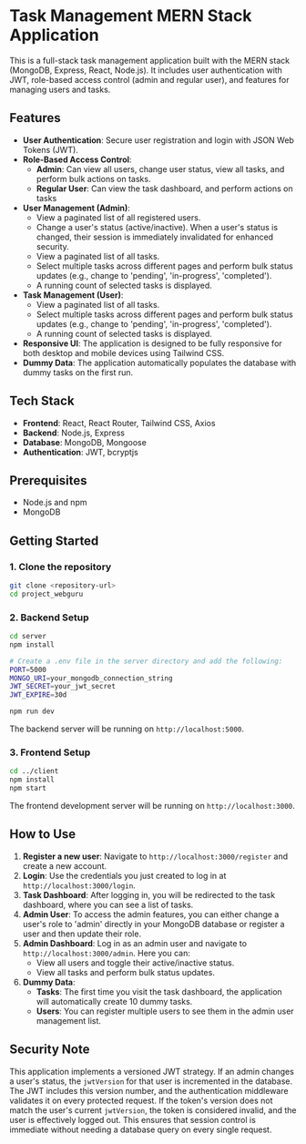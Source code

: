 # Task Management MERN Stack Application

This is a full-stack task management application built with the MERN stack (MongoDB, Express, React, Node.js). It includes user authentication with JWT, role-based access control (admin and regular user), and features for managing users and tasks.

## Features

- **User Authentication**: Secure user registration and login with JSON Web Tokens (JWT).
- **Role-Based Access Control**:
  - **Admin**: Can view all users, change user status, view all tasks, and perform bulk actions on tasks.
  - **Regular User**: Can view the task dashboard, and perform actions on tasks
- **User Management (Admin)**:
  - View a paginated list of all registered users.
  - Change a user's status (active/inactive). When a user's status is changed, their session is immediately invalidated for enhanced security.
  - View a paginated list of all tasks.
  - Select multiple tasks across different pages and perform bulk status updates (e.g., change to 'pending', 'in-progress', 'completed').
  - A running count of selected tasks is displayed.
- **Task Management (User)**:
  - View a paginated list of all tasks.
  - Select multiple tasks across different pages and perform bulk status updates (e.g., change to 'pending', 'in-progress', 'completed').
  - A running count of selected tasks is displayed.
- **Responsive UI**: The application is designed to be fully responsive for both desktop and mobile devices using Tailwind CSS.
- **Dummy Data**: The application automatically populates the database with dummy tasks on the first run.

## Tech Stack

- **Frontend**: React, React Router, Tailwind CSS, Axios
- **Backend**: Node.js, Express
- **Database**: MongoDB, Mongoose
- **Authentication**: JWT, bcryptjs

## Prerequisites

- Node.js and npm
- MongoDB

## Getting Started

### 1. Clone the repository

```bash
git clone <repository-url>
cd project_webguru
```

### 2. Backend Setup

```bash
cd server
npm install

# Create a .env file in the server directory and add the following:
PORT=5000
MONGO_URI=your_mongodb_connection_string
JWT_SECRET=your_jwt_secret
JWT_EXPIRE=30d

npm run dev
```

The backend server will be running on `http://localhost:5000`.

### 3. Frontend Setup

```bash
cd ../client
npm install
npm start
```

The frontend development server will be running on `http://localhost:3000`.

## How to Use

1.  **Register a new user**: Navigate to `http://localhost:3000/register` and create a new account.
2.  **Login**: Use the credentials you just created to log in at `http://localhost:3000/login`.
3.  **Task Dashboard**: After logging in, you will be redirected to the task dashboard, where you can see a list of tasks.
4.  **Admin User**: To access the admin features, you can either change a user's role to 'admin' directly in your MongoDB database or register a user and then update their role.
5.  **Admin Dashboard**: Log in as an admin user and navigate to `http://localhost:3000/admin`. Here you can:
    *   View all users and toggle their active/inactive status.
    *   View all tasks and perform bulk status updates.
6.  **Dummy Data**:
    *   **Tasks**: The first time you visit the task dashboard, the application will automatically create 10 dummy tasks.
    *   **Users**: You can register multiple users to see them in the admin user management list.

## Security Note

This application implements a versioned JWT strategy. If an admin changes a user's status, the `jwtVersion` for that user is incremented in the database. The JWT includes this version number, and the authentication middleware validates it on every protected request. If the token's version does not match the user's current `jwtVersion`, the token is considered invalid, and the user is effectively logged out. This ensures that session control is immediate without needing a database query on every single request. 